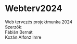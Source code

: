 # Webterv2024
Web tervezés projektmunka 2024
<br>
Szerzők:
<br>
Fábián Bernát
<br>
Kozán Alfonz Imre